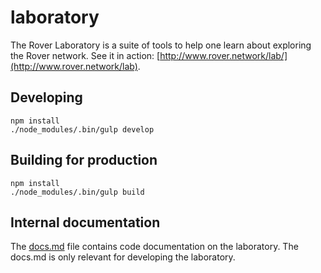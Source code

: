 # laboratory

The Rover Laboratory is a suite of tools to help one learn about exploring the Rover network. See it in action: [http://www.rover.network/lab/](http://www.rover.network/lab).

## Developing
```
npm install
./node_modules/.bin/gulp develop
```

## Building for production
```
npm install
./node_modules/.bin/gulp build
```

## Internal documentation
The [docs.md](./docs.md) file contains code documentation on the laboratory. The docs.md is only relevant for developing the laboratory.

